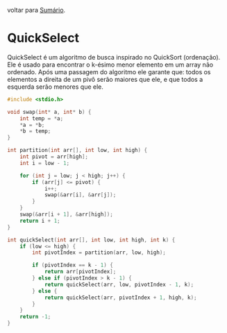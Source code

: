 voltar para [Sumário](/Apostila/Sumário.md).

# QuickSelect

QuickSelect é um algoritmo de busca inspirado no QuickSort (ordenação). Ele é usado para encontrar o k-ésimo menor elemento em um array não ordenado. Após uma passagem do algoritmo ele garante que: todos os elementos a direita de um pivô serão maiores que ele, e que todos a esquerda serão menores que ele.

```C
#include <stdio.h>

void swap(int* a, int* b) {
    int temp = *a;
    *a = *b;
    *b = temp;
}

int partition(int arr[], int low, int high) {
    int pivot = arr[high];
    int i = low - 1;

    for (int j = low; j < high; j++) {
        if (arr[j] <= pivot) {
            i++;
            swap(&arr[i], &arr[j]);
        }
    }
    swap(&arr[i + 1], &arr[high]);
    return i + 1;
}

int quickSelect(int arr[], int low, int high, int k) {
    if (low <= high) {
        int pivotIndex = partition(arr, low, high);

        if (pivotIndex == k - 1) {
            return arr[pivotIndex];
        } else if (pivotIndex > k - 1) {
            return quickSelect(arr, low, pivotIndex - 1, k);
        } else {
            return quickSelect(arr, pivotIndex + 1, high, k);
        }
    }
    return -1;
}
```